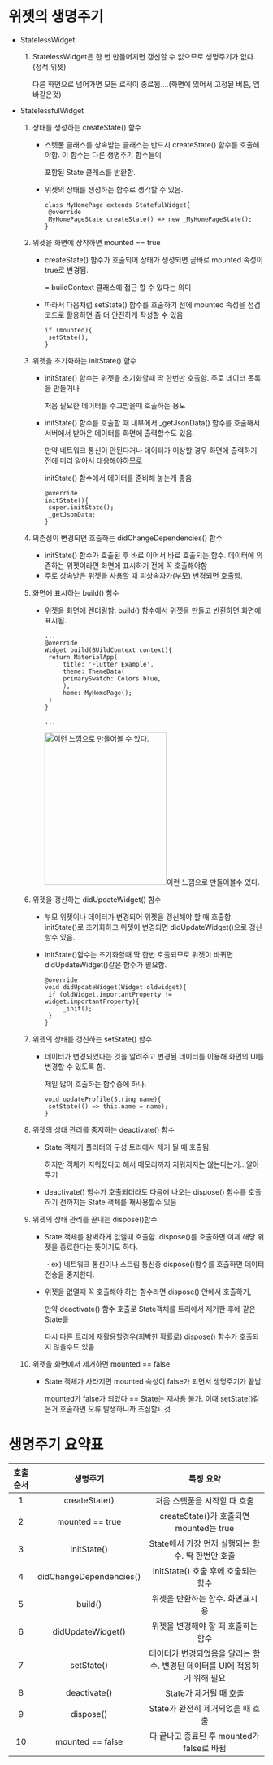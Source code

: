 <h1>위젯의 생명주기
</h1>

* StatelessWidget

  1. StatelessWidget은 한 번 만들어지면 갱신할 수 없으므로 생명주기가 없다.(정적 위젯)

     다른 화면으로 넘어가면 모든 로직이 종료됨....(화면에 있어서 고정된 버튼, 앱바같은것)

* StatelessfulWidget

  1. 상태를 생성하는 createState() 함수

     * 스텟풀 클래스를 상속받는 클래스는 반드시 createState() 함수를 호출해야함. 이 함수는 다른 생명주기 함수들이

       포함된 State 클래스를 반환함.

     * 위젯의 상태를 생성하는 함수로 생각할 수 있음.
  
       ```class MyHomePage extends StatefulWidget{
       class MyHomePage extends StatefulWidget{
       	@override
       	MyHomePageState createState() => new _MyHomePageState();
       }
       ```

  2. 위젯을 화면에 장착하면 mounted == true

     * createState() 함수가 호출되어 상태가 생성되면 곧바로 mounted 속성이 true로 변경됨. 

       = buildContext 클래스에 접근 할 수 있다는 의미
  
     * 따라서 다음처럼 setState() 함수를 호출하기 전에 mounted 속성을 점검 코드로 활용하면 좀 더 안전하게 작성할 수 있음
  
       ```
       if (mounted){
       	setState();
       }
       ```

  3. 위젯을 초기화하는 initState() 함수

     * initState() 함수는 위젯을 초기화할때 딱 한번만 호출함. 주로 데이터 목록을 만들거나

       처음 필요한 데이터를 주고받을때 호출하는 용도

     * initState() 함수를 호출할 때 내부에서 _getJsonData() 함수를 호출해서 서버에서 받아온 데이터를 화면에 출력할수도 있음.
  
       만약 네트워크 통신이 안된다거나 데이터가 이상할 경우 화면에 출력하기 전에 미리 알아서 대응해야하므로
  
       initState() 함수에서 데이터를 준비해 놓는게 좋음.
  
       ```
       @override
       initState(){
       	super.initState();
       	_getJsonData;
       }
       ```
  
  4. 의존성이 변경되면 호출하는 didChangeDependencies() 함수
  
     * initState() 함수가 호출된 후 바로 이어서 바로 호출되는 함수. 데이터에 의존하는 위젯이라면 화면에 표시하기 전에 꼭 호출해야함
     * 주로 상속받은 위젯을 사용할 때 피상속자가(부모) 변경되면 호출함.

     
  
  5. 화면에 표시하는 build() 함수
  
     * 위젯을 화면에 렌더링함. build() 함수에서 위젯을 만들고 반환하면 화면에 표시됨.
  
       ```
       ...
       @override
       Widget build(BUildContext context){
       	return MaterialApp(
       		title: 'Flutter Example',
       		theme: ThemeData(
       		primarySwatch: Colors.blue,
       		),
       		home: MyHomePage();
       	)
       }
       
       ...
       ```
  
       <img src ="https://postfiles.pstatic.net/MjAyMjA4MTlfMjU5/MDAxNjYwOTEyOTE1MjQ0.WPtctGSdr6GQWhAT6IKgRGSz74GElRnoGq2CYqOm-tQg.OqZ1SJFrma1ektvVlCbKBzV8Ez5LE-FamzXvVyF_DDAg.PNG.chanhongy6/%EC%BA%A1%EC%B2%98.PNG?type=w966" alt="이런 느낌으로 만들어볼 수 있다." width="240" height="300"/>이런 느낌으로 만들어볼수 있다.
  
  6. 위젯을 갱신하는 didUpdateWidget() 함수
  
     * 부모 위젯이나 데이터가 변경되어 위젯을 갱신해야 할 때 호출함. initState()로 초기화하고 위젯이 변경되면    		didUpdateWidget()으로 갱신할수 있음.
  
     * initState()함수는 초기화할때 딱 한번 호출되므로 위젯이 바뀌면 didUpdateWidget()같은 함수가 필요함.
  
       ```
       @override
       void didUpdateWidget(Widget oldwidget){
       	if (oldWidget.importantProperty != widget.importantProperty){
       		_init();
       	}
       }
       ```
  
  7. 위젯의 상태를 갱신하는 setState() 함수
  
     * 데이터가 변경되었다는 것을 알려주고 변경된 데이터를 이용해 화면의 UI를 변경할 수 있도록 함.
  
       제일 많이 호출하는 함수중에 하나.
       
       ```
       void updateProfile(String name){
       	setState(() => this.name = name);
       }
       ```
  
  8. 위젯의 상태 관리를 중지하는 deactivate() 함수
  
     * State 객체가 플러터의 구성 트리에서 제거 될 때 호출됨.
  
       하지만 객체가 지워졌다고 해서 메모리까지 지워지지는 않는다는거...알아두기
  
     * deactivate() 함수가 호출되더라도 다음에 나오는 dispose() 함수를 호출하기 전까지는 State 객체를 재사용할수 있음
  
       
  
  9. 위젯의 상태 관리를 끝내는 dispose()함수
  
     * State 객체를 완벽하게 없앨때 호출함. dispose()를 호출하면 이제 해당 위젯을 종료한다는 뜻이기도 하다.
  
       ㆍex) 네트워크 통신이나 스트림 통신중 dispose()함수를 호출하면 데이터 전송을 중지한다.
  
     * 위젯을 없앨때 꼭 호출해야 하는 함수라면 dispose() 안에서 호출하기,
  
       만약 deactivate() 함수 호출로 State객체를 트리에서 제거한 후에 같은 State를
       
       다시 다른 트리에 재활용할경우(희박한 확률로) dispose() 함수가 호출되지 않을수도 있음
       
       
  
  10. 위젯을 화면에서 제거하면 mounted == false
  
         * State 객체가 사라지면 mounted 속성이 false가 되면서 생명주기가 끝남.
  
           mounted가 false가 되었다 == State는 재사용 불가. 이때 setState()같은거 호출하면 오류 발생하니까 조심할ㄴ것
  



<h1>생명주기 요약표
</h1>

| 호출 순서 |        생명주기         |                          특징 요약                           |
| :-------: | :---------------------: | :----------------------------------------------------------: |
|     1     |      createState()      |                 처음 스텟풀을 시작할 때 호출                 |
|     2     |     mounted == true     |           createState()가 호출되면 mounted는 true            |
|     3     |       initState()       |      State에서 가장 먼저 실행되는 함수. 딱 한번만 호출       |
|     4     | didChangeDependencies() |             initState() 호출 후에 호출되는 함수              |
|     5     |         build()         |               위젯을 반환하는 함수. 화면표시용               |
|     6     |    didUpdateWidget()    |             위젯을 변경해야 할 때 호출하는 함수              |
|     7     |       setState()        | 데이터가 변경되었음을 알리는 함수. 변경된 데이터를 UI에 적용하기 위해 필요 |
|     8     |      deactivate()       |                    State가 제거될 때 호출                    |
|     9     |        dispose()        |              State가 완전히 제거되었을 때 호출               |
|    10     |    mounted == false     |          다 끝나고 종료된 후 mounted가 false로 바뀜          |